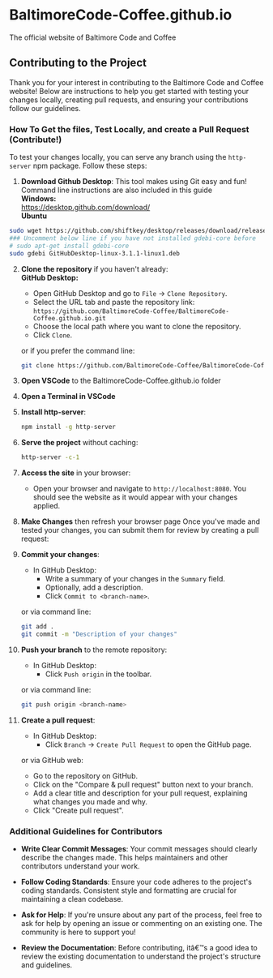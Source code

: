 
# BaltimoreCode-Coffee.github.io
The official website of Baltimore Code and Coffee

## Contributing to the Project

Thank you for your interest in contributing to the Baltimore Code and Coffee website! Below are instructions to help you get started with testing your changes locally, creating pull requests, and ensuring your contributions follow our guidelines.

### How To Get the files, Test Locally, and create a Pull Request (Contribute!)

To test your changes locally, you can serve any branch using the `http-server` npm package. Follow these steps:

1. **Download Github Desktop**: This tool makes using Git easy and fun! Command line instructions are also included in this guide    
   **Windows:**  
https://desktop.github.com/download/  
   **Ubuntu**  
```bash
sudo wget https://github.com/shiftkey/desktop/releases/download/release-3.1.1-linux1/GitHubDesktop-linux-3.1.1-linux1.deb
### Uncomment below line if you have not installed gdebi-core before
# sudo apt-get install gdebi-core 
sudo gdebi GitHubDesktop-linux-3.1.1-linux1.deb
```

2. **Clone the repository** if you haven't already:  
   **GitHub Desktop:** 
   - Open GitHub Desktop and go to `File` -> `Clone Repository`.
   - Select the URL tab and paste the repository link: `https://github.com/BaltimoreCode-Coffee/BaltimoreCode-Coffee.github.io.git`
   - Choose the local path where you want to clone the repository.
   - Click `Clone`.
   
   or if you prefer the command line:
   ```bash
   git clone https://github.com/BaltimoreCode-Coffee/BaltimoreCode-Coffee.github.io.git
   ```

3. **Open VSCode** to the BaltimoreCode-Coffee.github.io folder
4. **Open a Terminal in VSCode**
5. **Install http-server**:
   ```bash
   npm install -g http-server
   ```
   
6. **Serve the project** without caching:
     ```bash
     http-server -c-1
     ```
   
7. **Access the site** in your browser:
   - Open your browser and navigate to `http://localhost:8080`. You should see the website as it would appear with your changes applied.

8. **Make Changes** then refresh your browser page
    Once you've made and tested your changes, you can submit them for review by creating a pull request:

9. **Commit your changes**:
   - In GitHub Desktop:
     - Write a summary of your changes in the `Summary` field.
     - Optionally, add a description.
     - Click `Commit to <branch-name>`.
   
   or via command line:
   ```bash
   git add .
   git commit -m "Description of your changes"
   ```
   
8. **Push your branch** to the remote repository:
   - In GitHub Desktop:
     - Click `Push origin` in the toolbar.
   
   or via command line:
   ```bash
   git push origin <branch-name>
   ```
   
9. **Create a pull request**:
   - In GitHub Desktop:
     - Click `Branch` -> `Create Pull Request` to open the GitHub page.
   
   or via GitHub web:
   - Go to the repository on GitHub.
   - Click on the "Compare & pull request" button next to your branch.
   - Add a clear title and description for your pull request, explaining what changes you made and why.
   - Click "Create pull request".

### Additional Guidelines for Contributors

- **Write Clear Commit Messages**: Your commit messages should clearly describe the changes made. This helps maintainers and other contributors understand your work.
  
- **Follow Coding Standards**: Ensure your code adheres to the project's coding standards. Consistent style and formatting are crucial for maintaining a clean codebase.

- **Ask for Help**: If you're unsure about any part of the process, feel free to ask for help by opening an issue or commenting on an existing one. The community is here to support you!

- **Review the Documentation**: Before contributing, itâ€™s a good idea to review the existing documentation to understand the project's structure and guidelines.
